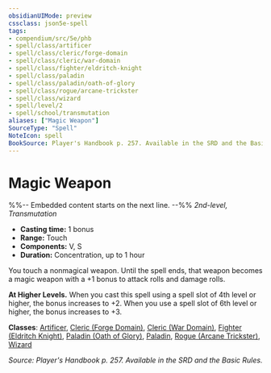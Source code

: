```yaml
---
obsidianUIMode: preview
cssclass: json5e-spell
tags:
- compendium/src/5e/phb
- spell/class/artificer
- spell/class/cleric/forge-domain
- spell/class/cleric/war-domain
- spell/class/fighter/eldritch-knight
- spell/class/paladin
- spell/class/paladin/oath-of-glory
- spell/class/rogue/arcane-trickster
- spell/class/wizard
- spell/level/2
- spell/school/transmutation
aliases: ["Magic Weapon"]
SourceType: "Spell"
NoteIcon: spell
BookSource: Player's Handbook p. 257. Available in the SRD and the Basic Rules.
---
```

# Magic Weapon
%%-- Embedded content starts on the next line. --%%
*2nd-level, Transmutation*  

- **Casting time:** 1 bonus
- **Range:** Touch
- **Components:** V, S
- **Duration:** Concentration, up to 1 hour

You touch a nonmagical weapon. Until the spell ends, that weapon becomes a magic weapon with a +1 bonus to attack rolls and damage rolls.

**At Higher Levels.** When you cast this spell using a spell slot of 4th level or higher, the bonus increases to +2. When you use a spell slot of 6th level or higher, the bonus increases to +3.

**Classes**: [Artificer](/2-Mechanics/CLI/classes/artificer-tce.md), [Cleric (Forge Domain)](/2-Mechanics/CLI/classes/cleric-forge-domain-xge.md), [Cleric (War Domain)](/2-Mechanics/CLI/classes/cleric-war-domain.md), [Fighter (Eldritch Knight)](/2-Mechanics/CLI/classes/fighter-eldritch-knight.md), [Paladin (Oath of Glory)](/2-Mechanics/CLI/classes/paladin-oath-of-glory-tce.md), [Paladin](/2-Mechanics/CLI/classes/paladin.md), [Rogue (Arcane Trickster)](/2-Mechanics/CLI/classes/rogue-arcane-trickster.md), [Wizard](/2-Mechanics/CLI/classes/wizard.md)

*Source: Player's Handbook p. 257. Available in the SRD and the Basic Rules.*